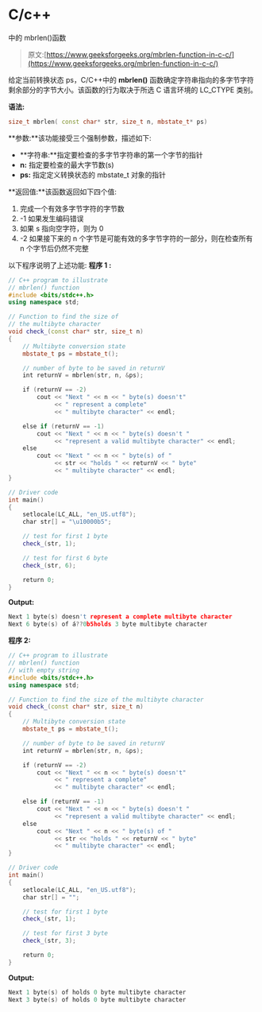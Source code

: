 # C/c++

中的 mbrlen()函数

> 原文:[https://www.geeksforgeeks.org/mbrlen-function-in-c-c/](https://www.geeksforgeeks.org/mbrlen-function-in-c-c/)

给定当前转换状态 ps，C/C++中的 **mbrlen()** 函数确定字符串指向的多字节字符剩余部分的字节大小。该函数的行为取决于所选 C 语言环境的 LC_CTYPE 类别。

**语法:**

```cpp
size_t mbrlen( const char* str, size_t n, mbstate_t* ps)
```

**参数:**该功能接受三个强制参数，描述如下:

*   **字符串:**指定要检查的多字节字符串的第一个字节的指针
*   **n:** 指定要检查的最大字节数(s)
*   **ps:** 指定定义转换状态的 mbstate_t 对象的指针

**返回值:**该函数返回如下四个值:

1.  完成一个有效多字节字符的字节数
2.  -1 如果发生编码错误
3.  如果 s 指向空字符，则为 0
4.  -2 如果接下来的 n 个字节是可能有效的多字节字符的一部分，则在检查所有 n 个字节后仍然不完整

以下程序说明了上述功能:
**程序 1 :**

```cpp
// C++ program to illustrate
// mbrlen() function
#include <bits/stdc++.h>
using namespace std;

// Function to find the size of
// the multibyte character
void check_(const char* str, size_t n)
{
    // Multibyte conversion state
    mbstate_t ps = mbstate_t();

    // number of byte to be saved in returnV
    int returnV = mbrlen(str, n, &ps);

    if (returnV == -2)
        cout << "Next " << n << " byte(s) doesn't"
             << " represent a complete"
             << " multibyte character" << endl;

    else if (returnV == -1)
        cout << "Next " << n << " byte(s) doesn't "
             << "represent a valid multibyte character" << endl;
    else
        cout << "Next " << n << " byte(s) of "
             << str << "holds " << returnV << " byte"
             << " multibyte character" << endl;
}

// Driver code
int main()
{
    setlocale(LC_ALL, "en_US.utf8");
    char str[] = "\u10000b5";

    // test for first 1 byte
    check_(str, 1);

    // test for first 6 byte
    check_(str, 6);

    return 0;
}
```

**Output:**

```cpp
Next 1 byte(s) doesn't represent a complete multibyte character
Next 6 byte(s) of á??0b5holds 3 byte multibyte character

```

**程序 2:**

```cpp
// C++ program to illustrate
// mbrlen() function
// with empty string
#include <bits/stdc++.h>
using namespace std;

// Function to find the size of the multibyte character
void check_(const char* str, size_t n)
{
    // Multibyte conversion state
    mbstate_t ps = mbstate_t();

    // number of byte to be saved in returnV
    int returnV = mbrlen(str, n, &ps);

    if (returnV == -2)
        cout << "Next " << n << " byte(s) doesn't"
             << " represent a complete"
             << " multibyte character" << endl;

    else if (returnV == -1)
        cout << "Next " << n << " byte(s) doesn't "
             << "represent a valid multibyte character" << endl;
    else
        cout << "Next " << n << " byte(s) of "
             << str << "holds " << returnV << " byte"
             << " multibyte character" << endl;
}

// Driver code
int main()
{
    setlocale(LC_ALL, "en_US.utf8");
    char str[] = "";

    // test for first 1 byte
    check_(str, 1);

    // test for first 3 byte
    check_(str, 3);

    return 0;
}
```

**Output:**

```cpp
Next 1 byte(s) of holds 0 byte multibyte character
Next 3 byte(s) of holds 0 byte multibyte character

```